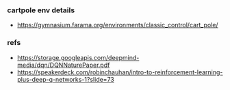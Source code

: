 ### cartpole env details
- https://gymnasium.farama.org/environments/classic_control/cart_pole/

### refs
- https://storage.googleapis.com/deepmind-media/dqn/DQNNaturePaper.pdf
- https://speakerdeck.com/robinchauhan/intro-to-reinforcement-learning-plus-deep-q-networks-1?slide=73 
